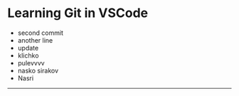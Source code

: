 # Learning Git in VSCode

- second commit
- another line
- update
- klichko
- pulevvvv
- nasko sirakov
- Nasri
------------------
